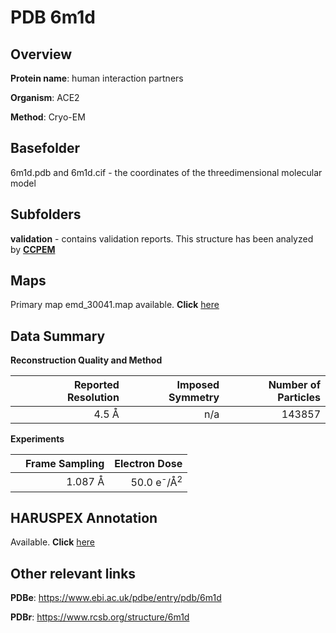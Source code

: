 # PDB 6m1d

## Overview

**Protein name**: human interaction partners

**Organism**: ACE2

**Method**: Cryo-EM

## Basefolder

6m1d.pdb and 6m1d.cif - the coordinates of the threedimensional molecular model

## Subfolders





**validation** - contains validation reports. This structure has been analyzed by      [**CCPEM**](https://github.com/thorn-lab/coronavirus_structural_task_force/tree/master/pdb/human_interaction_partners/ACE2/6m1d/validation/ccpem-validation)



## Maps

Primary map emd_30041.map available. **Click** [here](http://ftp.wwpdb.org/pub/emdb/structures/EMD-30041/map/) 

## Data Summary
**Reconstruction Quality and Method**

|   | Reported Resolution | Imposed Symmetry | Number of Particles |
|---|-------------:|----------------:|--------------:|
|   |4.5 Å|n/a|143857|

**Experiments**

|   | Frame Sampling | Electron Dose |
|---|-------------:|----------------:|
|   |1.087 Å|50.0 e<sup>-</sup>/Å<sup>2</sup>|

## HARUSPEX Annotation

Available. **Click** [here](https://zenodo.org/record/3820197)

## Other relevant links 
**PDBe**:  https://www.ebi.ac.uk/pdbe/entry/pdb/6m1d
 
**PDBr**: https://www.rcsb.org/structure/6m1d 
